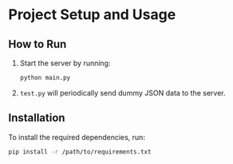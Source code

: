 # Project Setup and Usage

## How to Run  
1. Start the server by running:  
   ```bash  
   python main.py  
   ```  
2. `test.py` will periodically send dummy JSON data to the server.  

## Installation  
To install the required dependencies, run:  
```bash  
pip install -r /path/to/requirements.txt  